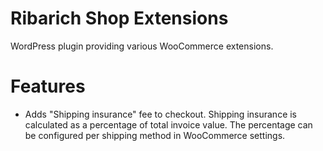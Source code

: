 # Ribarich Shop Extensions

WordPress plugin providing various WooCommerce extensions.

# Features

- Adds "Shipping insurance" fee to checkout. Shipping insurance is calculated as a percentage of total invoice value. The percentage can be configured per shipping method in WooCommerce settings.
